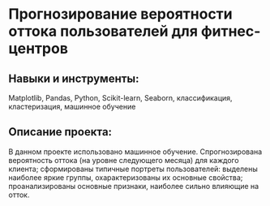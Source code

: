 # Прогнозирование вероятности оттока пользователей для фитнес-центров
## Навыки и инструменты:
Matplotlib, Pandas, Python, Scikit-learn, Seaborn, классификация, кластеризация, машинное обучение
## Описание проекта:
В данном проекте использовано машинное обучение. Спрогнозирована вероятность
оттока (на уровне следующего месяца) для каждого клиента; сформированы типичные
портреты пользователей: выделены наиболее яркие группы, охарактеризованы их
основные свойства; проанализированы основные признаки, наиболее сильно влияющие
на отток.
